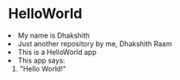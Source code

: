 # HelloWorld
<li>
  My name is Dhakshith
</li>
<li>
  Just another repository by me, Dhakshith Raam
</li>
<li>
  This is a HelloWorld app
</li>
<li>
  This app says:
<ol>
<li>
  "Hello World!"
</li>
</ol>
</li>

